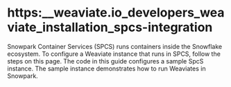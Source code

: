 # https:\_\_weaviate.io_developers_weaviate_installation_spcs-integration

Snowpark Container Services (SPCS) runs containers inside the Snowflake ecosystem. To configure a Weaviate instance that runs in SPCS, follow the steps on this page. The code in this guide configures a sample SpcS instance. The sample instance demonstrates how to run Weaviates in Snowpark.
